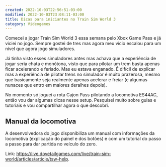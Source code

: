 ```yaml
---
created: 2022-10-03T22:56:51-03:00
modified: 2022-10-03T23:08:11-03:00
title: Dicas para iniciantes no Train Sim World 3
category: Videogames
---
```


Comecei a jogar Train Sim World 3 essa semana pelo Xbox Game Pass e já viciei no jogo. Sempre gostei de tres mas agora meu vício escalou para um nível que agora jogo simuladores.

Já tinha visto esses simuladores antes mas achava que a experiência de jogar seria chata e monótona, visto que para pilotar um trem basta apenas ficar acelerando e feriado. Mas eu estava enganado. É difícil de explicar mas a experiência de pilotar trens no simulador é muito prazerosa, mesmo que basicamente seja realmente apenas acelerar e freiar (e algumas nunaces que entro em maiores deralhes depois).

No momento só joguei a rota Cajon Pass pilotando a locomotiva ES44AC, então vou dar algumas dicas nesse setup. Pesquisei muito sobre guias e tutoriais e vou compartilhar agora o que descobri.

## Manual da locomotiva

A desenvolvedora do jogo disponibiliza um manual com informações da locomotiva (explicação do painel e dos botões) e com um tutorial do passo a passo para dar partida no veículo do zero.

Link: <https://live.dovetailgames.com/live/train-sim-world/articles/article/tsw-help>.
